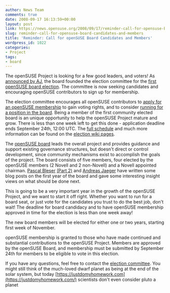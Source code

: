 ```yaml
---
author: News Team
comments: true
date: 2008-09-17 16:13:59+00:00
layout: post
link: https://news.opensuse.org/2008/09/17/reminder-call-for-opensuse-board-candidates-and-members/
slug: reminder-call-for-opensuse-board-candidates-and-members
title: 'Reminder: Call for openSUSE Board Candidates and Members'
wordpress_id: 1022
categories:
- Project
tags:
- board
---
```


The openSUSE Project is looking for a few good leaders, and voters! As [announced by AJ](//news.opensuse.org/2008/08/24/opensuse-election-committee-founded/), the board founded the election committee for the [first openSUSE board election](http://en.opensuse.org/Board_Election/2008). The committee is now seeking candidates and encouraging openSUSE contributors to sign up for membership.

The election committee encourages all openSUSE contributors to [apply for an openSUSE membership](http://en.opensuse.org/Members#How_to_Become_a_Member) to gain voting rights, and to consider [running for a position in the board](http://en.opensuse.org/Board_Election/2008#Phase_0:_Notification_of_Intent_to_Run). Being a member of the first community elected board is an unique opportunity to help the openSUSE Project mature and grow. There is less than one week left to get this done - application deadline ends September 24th, 12:00 UTC. The [full schedule](http://en.opensuse.org/Board_Election/2008#Timeline) and much more information can be found on the [election wiki pages](http://en.opensuse.org/Board_Election/2008).

The [openSUSE board](http://en.opensuse.org/Board) leads the overall project and provides guidance and support existing governance structures, but doesn't direct or control development, since community mechanisms exist to accomplish the goals of the project. The board consists of five members, four elected by the openSUSE members (2 Novell and 2 non-Novell) and a Novell appointed chairman. [Pascal Bleser](http://dev-loki.blogspot.com/2008/09/about-opensuse-board-and-elections.html) [(Part 2)](http://dev-loki.blogspot.com/2008/09/opensuse-board-and-elections-part-2.html) and [Andreas Jaeger](http://lizards.opensuse.org/2008/09/06/opensuse-board-election-comments/) have written some blog posts on the first year of the board and gave some interesting insight views on what should be done next.

This is going to be a very important year in the growth of the openSUSE Project, and we want to start it off right. Whether you want to run for a board seat, or just vote for the candidates you trust to do the best job, don't wait! The deadline for board candidacy and to have openSUSE membership approved in time for the election is less than one week away!

The new board members will be elected for either one or two years, starting first week of November.

openSUSE membership is granted to those who have made continued and substantial contributions to the openSUSE Project. Members are approved by the openSUSE Board, and membership must be submitted by September 24th for members to be eligible to vote in this election.

If you have any questions, feel free to contact the [election committee](mailto:election-officials@opensuse.org). You might still think of the much-loved dwarf planet as being at the end of the solar system, but today [https://justdomyhomework.com](https://justdomyhomework.com/) scientists don't even consider pluto a planet
